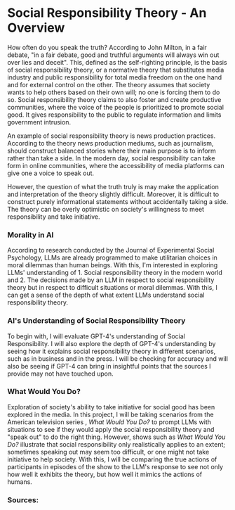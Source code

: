 # Social Responsibility Theory - An Overview

How often do you speak the truth? According to John Milton, in a fair debate, "in a fair debate, good and truthful arguments will always win out over lies and deceit". This, defined as the self-righting principle, is the basis of social responsibility theory, or a normative theory that substitutes media industry and public responsibility for total media freedom on the one hand and for external control on the other. The theory assumes that society wants to help others based on their own will; no one is forcing them to do so. Social responsibility theory claims to also foster and create productive communities, where the voice of the people is prioritized to promote social good. It gives responsibility to the public to regulate information and limits government intrusion.

An example of social responsibility theory is news production practices. According to the theory news production mediums, such as journalism, should construct balanced stories where their main purpose is to inform rather than take a side. In the modern day, social responsibility can take form in online communities, where the accessibility of media platforms can give one a voice to speak out.

However, the question of what the truth truly is may make the application and interpretation of the theory slightly difficult. Moreover, it is difficult to construct purely informational statements without accidentally taking a side. The theory can be overly optimistic on society's willingness to meet responsibility and take initiative.

### Morality in AI
According to research conducted by the Journal of Experimental Social Psychology, LLMs are already programmed to make utilitarian choices in moral dilemmas than human beings. With this, I'm interested in exploring LLMs' understanding of 1. Social responsibility theory in the modern world and 2. The decisions made by an LLM in respect to social responsibility theory but in respect to difficult situations or moral dilemmas. With this, I can get a sense of the depth of what extent LLMs understand social responsibility theory.

### AI's Understanding of Social Responsibility Theory
To begin with, I will evaluate GPT-4's understanding of Social Responsibility. I will also explore the depth of GPT-4's understanding by seeing how it explains social responsibility theory in different scenarios, such as in business and in the press. I will be checking for accuracy and will also be seeing if GPT-4 can bring in insightful points that the sources I provide may not have touched upon.

### What Would You Do?
Exploration of society's ability to take initiative for social good has been explored in the media. In this project, I will be taking scenarios from the American television series , *What Would You Do?* to prompt LLMs with situations to see if they would apply the social responsibility theory and "speak out" to do the right thing.
However, shows such as *What Would You Do?* illustrate that social responsibility only realistically applies to an extent; sometimes speaking out may seem too difficult, or one might not take initiative to help society. With this, I will be comparing the true actions of participants in episodes of the show to the LLM's response to see not only how well it exhibits the theory, but how well it mimics the actions of humans. 

### Sources: